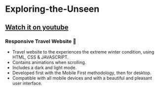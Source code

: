 # Exploring-the-Unseen
## [Watch it on youtube](https://youtu.be/cUYXtLylHa8)
###  Responsive Travel Website 🌊

- Travel website to the experiences the extreme winter condition, using HTML, CSS & JAVASCRIPT.
- Contains animations when scrolling.
- Includes a dark and light mode.
- Developed first with the Mobile First methodology, then for desktop.
- Compatible with all mobile devices and with a beautiful and pleasant user interface.
